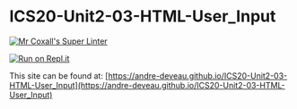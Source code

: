 # ICS20-Unit2-03-HTML-User_Input

[![Mr Coxall's Super Linter](https://github.com/andre-deveau/ICS20-Unit2-03-HTML-User_Input/workflows/Mr%20Coxall's%20Super%20Linter/badge.svg)](https://github.com/andre-deveau/ICS20-Unit2-03-HTML-User_Input/actions/)

[![Run on Repl.it](https://repl.it/badge/github/andre-deveau/ICS20-Unit2-03-HTML-User_Input)](https://repl.it/github/andre-deveau/ICS20-Unit2-03-HTML-User_Input)

This site can be found at: [https://andre-deveau.github.io/ICS20-Unit2-03-HTML-User_Input](https://andre-deveau.github.io/ICS20-Unit2-03-HTML-User_Input)
